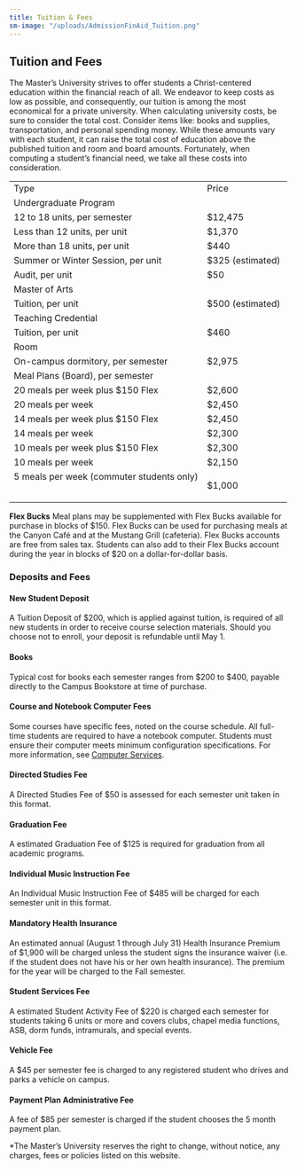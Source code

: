 ```yaml
---
title: Tuition & Fees
sm-image: "/uploads/AdmissionFinAid_Tuition.png"
---
```


## Tuition and Fees

The Master’s University strives to offer students a Christ-centered education within the financial reach of all. We endeavor to keep costs as low as possible, and consequently, our tuition is among the most economical for a private university. When calculating university costs, be sure to consider the total cost. Consider items like: books and supplies, transportation, and personal spending money. While these amounts vary with each student, it can raise the total cost of education above the published tuition and room and board amounts. Fortunately, when computing a student’s financial need, we take all these costs into consideration.

<table border="0" class="bordered">
<tbody>
<tr>
<td class="tmc_tblTmcTableHeader boldText"><span>Type</span></td>
<td class="tmc_tblTmcTableHeader boldText"><span>Price</span></td>
</tr>
<tr>
<td class="boldText" valign="top"><span><span>Undergraduate Program</span></span></td>
<td valign="top"> </td>
</tr>
<tr>
<td valign="top">12 to 18 units, per semester</td>
<td valign="top">$12,475</td>
</tr>
<tr>
<td valign="top">Less than 12 units, per unit</td>
<td valign="top"><span>$1,370</span></td>
</tr>
<tr>
<td valign="top">More than 18 units, per unit</td>
<td valign="top">$440</td>
</tr>
<tr>
<td valign="top">Summer or Winter Session, per unit</td>
<td valign="top">$325 (estimated) </td>
</tr>
<tr>
<td valign="top">Audit, per unit</td>
<td valign="top">$50</td>
</tr>
<tr>
<td class="boldText" valign="top"><span><span>Master of Arts</span></span></td>
<td valign="top"> </td>
</tr>
<tr>
<td valign="top">Tuition, per unit</td>
<td valign="top">$500 (estimated)</td>
</tr>
<tr>
<td class="boldText" valign="top"><span>Teaching Credential</span></td>
<td valign="top"> </td>
</tr>
<tr>
<td valign="top">Tuition, per unit</td>
<td valign="top"><span>$460</span></td>
</tr>
<tr>
<td class="boldText" valign="top"><span><span>Room</span></span></td>
<td valign="top"> </td>
</tr>
<tr>
<td valign="top">On-campus dormitory, per semester</td>
<td valign="top">$2,975</td>
</tr>
<tr>
<td class="boldText" valign="top"><span><span>Meal Plans (Board), per semester</span></span></td>
<td valign="top"> </td>
</tr>
<tr>
<td valign="top">20 meals per week plus $150 Flex</td>
<td valign="top"><span>$2,600</span></td>
</tr>
<tr>
<td valign="top">20 meals per week</td>
<td valign="top"><span>$2,450</span></td>
</tr>
<tr>
<td valign="top">14 meals per week plus $150 Flex</td>
<td valign="top"><span>$2,450</span></td>
</tr>
<tr>
<td valign="top">14 meals per week</td>
<td valign="top"><span>$2,300</span></td>
</tr>
<tr>
<td valign="top">10 meals per week plus $150 Flex</td>
<td valign="top"><span>$2,300</span></td>
</tr>
<tr>
<td valign="top">10 meals per week</td>
<td valign="top"><span>$2,150</span></td>
</tr>
<tr>
<td valign="top">5 meals per week (commuter students only)</td>
<td valign="top">
<p><span>$1,</span>000</p>
</td>
</tr>
</tbody>
</table>

**Flex Bucks**
Meal plans may be supplemented with Flex Bucks available for purchase in blocks of $150. Flex Bucks can be used for purchasing meals at the Canyon Café and at the Mustang Grill (cafeteria). Flex Bucks accounts are free from sales tax. Students can also add to their Flex Bucks account during the year in blocks of $20 on a dollar-for-dollar basis.

### Deposits and Fees

#### New Student Deposit
A Tuition Deposit of $200, which is applied against tuition, is required of all new students in order to receive course selection materials. Should you choose not to enroll, your deposit is refundable until May 1.

#### Books
Typical cost for books each semester ranges from $200 to $400, payable directly to the Campus Bookstore at time of purchase.

#### Course and Notebook Computer Fees
Some courses have specific fees, noted on the course schedule. All full-time students are required to have a notebook computer. Students must ensure their computer meets minimum configuration specifications. For more information, see [Computer Services](http://www.masters.edu/campuslinks/computerservices/studentcompinfo/notebookguide.aspx "Computer Services").

#### Directed Studies Fee
A Directed Studies Fee of $50 is assessed for each semester unit taken in this format.

#### Graduation Fee
A estimated Graduation Fee of $125 is required for graduation from all academic programs.

#### Individual Music Instruction Fee
An Individual Music Instruction Fee of $485 will be charged for each semester unit in this format.

#### Mandatory Health Insurance
An estimated annual (August 1 through July 31) Health Insurance Premium of $1,900 will be charged unless the student signs the insurance waiver (i.e. if the student does not have his or her own health insurance). The premium for the year will be charged to the Fall semester.

#### Student Services Fee
A estimated Student Activity Fee of $220 is charged each semester for students taking 6 units or more and covers clubs, chapel media functions, ASB, dorm funds, intramurals, and special events.

#### Vehicle Fee
A $45 per semester fee is charged to any registered student who drives and parks a vehicle on campus.

#### Payment Plan Administrative Fee
A fee of $85 per semester is charged if the student chooses the 5 month payment plan.

\*The Master’s University reserves the right to change, without notice, any charges, fees or policies listed on this website.